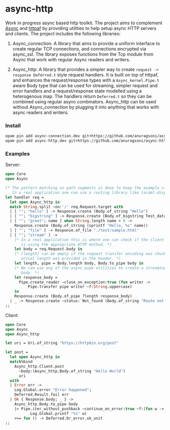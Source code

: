 # async-http

Work in progress async based http toolkit.
The project aims to complement [Async](https://opensource.janestreet.com/async/) and [httpaf](https://github.com/inhabitedtype/httpaf) by providing utilities to help setup async HTTP servers and clients. The project includes the following libraries:

1. Async_connection: A library that aims to provide a uniform interface to create regular TCP connections, and connections encrypted via async_ssl. The library exposes functions from the Tcp module from Async that work with regular Async readers and writers.

2. Async_http: A library that provides a simpler way to create `request -> response Deferred.t` style request handlers. It is built on top of httpaf, and enhances the request/response types with a `Async_kernel.Pipe.t` aware Body type that can be used for streaming, simpler request and error handlers and a request/response state modelled using a heterogenous map. The handlers return `Deferred.t` so they can be combined using regular async combinators. Async_http can be used without Async_connection by plugging it into anything that works with async readers and writers.

### Install

```sh
opam pin add async-connection.dev git+https://github.com/anuragsoni/async-http.git
opam pin add async-http.dev git+https://github.com/anuragsoni/async-http.git
```

### Examples

Server:

```ocaml
open Core
open Async

(* The pattern matching on path segments is done to keep the example simple.
   In a real application one can use a routing library like [ocaml-dispatch]. *)
let handler req =
  let open Async_http in
  match String.split ~on:'/' req.Request.target with
  | [ ""; "hello" ] -> Response.create (Body.of_string "Hello")
  | [ ""; "bigstring" ] -> Response.create (Body.of_bigstring Test_data.text)
  | [ ""; "greet"; name ] when String.length name > 0 ->
    Response.create (Body.of_string (sprintf "Hello, %s" name))
  | [ ""; "file" ] -> Response.of_file "./test/sample.html"
  | [ ""; "stream" ] ->
    (* In a real application this is where one can check if the client request
       is using the appropriate HTTP method. *)
    let body = req.Request.body in
    (* [length] can be empty if the request transfer encoding was chunked and no
       actual length was provided in the header. *)
    let length, pipe = Body.length body, Body.to_pipe body in
    (* We can use any of the async pipe utilities to create a streaming response
       body. *)
    let response_body =
      Pipe.create_reader ~close_on_exception:true (fun writer ->
          Pipe.transfer pipe writer ~f:String.uppercase)
    in
    Response.create (Body.of_pipe ?length response_body)
  | _ -> Response.create ~status:`Not_found (Body.of_string "Route not found")
;;
```

Client:

```ocaml
open Core
open Async
open Async_http

let uri = Uri.of_string "https://httpbin.org/post"

let post =
  let open Async_http in
  match%bind
    Async_http.Client.post
      ~body:(Async_http.Body.of_string "Hello World")
      uri
  with
  | Error err ->
    Log.Global.error "Error happened";
    Deferred.Result.fail err
  | Ok { Response.body; _ } ->
    Async_http.Body.to_pipe body
    |> Pipe.iter_without_pushback ~continue_on_error:true ~f:(fun w ->
           Log.Global.printf "%s" w)
    >>= fun () -> Deferred.Or_error.ok_unit
;;
```
